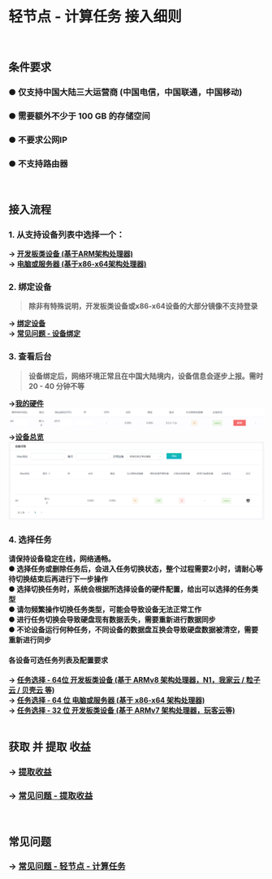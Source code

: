 # 轻节点 - 计算任务 接入细则
<br>

## 条件要求
### ● 仅支持中国大陆三大运营商 (中国电信，中国联通，中国移动)
### ● 需要额外不少于 100 GB 的存储空间
### ● 不要求公网IP
### ● 不支持路由器
<br>

## 接入流程
### 1. 从支持设备列表中选择一个：
**-> [开发板类设备 (基于ARM架构处理器)](3.2.1-arm.md)  
-> [电脑或服务器 (基于x86-x64架构处理器)](3.2.2-x86.md)**

### 2. 绑定设备
> **除非有特殊说明，开发板类设备或x86-x64设备的大部分镜像不支持登录**  

**-> [绑定设备](4.0-bound.md)  
-> [常见问题 - 设备绑定](6.2-faq-bound.md)**

### 3. 查看后台
> **设备绑定后，网络环境正常且在中国大陆境内，设备信息会逐步上报。需时 20 - 40 分钟不等**  

**->[我的硬件](https://console.bonuscloud.work/hardList)**  
![Image](image/network-task-myhardware.png)  
**->[设备总览](https://console.bonuscloud.work/deviceOverview)**  
![Image](image/network-task-overall.png)  

### 4. 选择任务
**请保持设备稳定在线，网络通畅。  
● 选择任务或删除任务后，会进入任务切换状态，整个过程需要2小时，请耐心等待切换结束后再进行下一步操作  
● 选择切换任务时，系统会根据所选择设备的硬件配置，给出可以选择的任务类型  
● 请勿频繁操作切换任务类型，可能会导致设备无法正常工作  
● 进行任务切换会导致硬盘现有数据丢失，需要重新进行数据同步  
● 不论设备运行何种任务，不同设备的数据盘互换会导致硬盘数据被清空，需要重新进行同步**  
#### 各设备可选任务列表及配置要求
**-> [任务选择 - 64位 开发板类设备 (基于 ARMv8 架构处理器，N1，我家云 / 粒子云 / 贝壳云 等)](3.2.3-armv8.md)  
-> [任务选择 - 64 位 电脑或服务器 (基于 x86-x64 架构处理器)](3.2.4-x86-x64.md)  
-> [任务选择 - 32 位 开发板类设备 (基于 ARMv7 架构处理器，玩客云等)](3.2.5-armv7.md)**  
<br>

## 获取 并 提取 收益
### -> [提取收益](5.0-withdrawal.md)
### -> [常见问题 - 提取收益](6.4-faq-withdrawal.md)
<br>

## 常见问题
### -> [常见问题 - 轻节点 - 计算任务](6.6-faq-cal.md)
